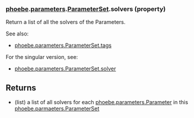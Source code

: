 ### [phoebe](phoebe.md).[parameters](phoebe.parameters.md).[ParameterSet](phoebe.parameters.ParameterSet.md).solvers (property)




Return a list of all the solvers of the Parameters.

See also:
* [phoebe.parameters.ParameterSet.tags](phoebe.parameters.ParameterSet.tags.md)

For the singular version, see:
* [phoebe.parameters.ParameterSet.solver](phoebe.parameters.ParameterSet.solver.md)

Returns
--------
* (list) a list of all solvers for each [phoebe.parameters.Parameter](phoebe.parameters.Parameter.md)
    in this [phoebe.parmaeters.ParameterSet](phoebe.parmaeters.ParameterSet.md)

